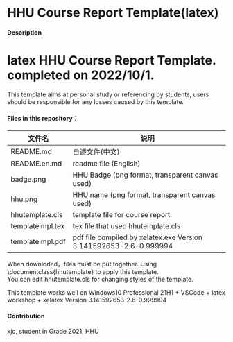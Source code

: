 # HHU Course Report Template(latex)

#### Description
# latex HHU Course Report Template. completed on 2022/10/1.  
This template aims at personal study or referencing by students, users should be responsible for any losses caused by this template.

#### Files in this repository：
| 文件名 | 说明 |
| ---- |---- |
| README.md | 自述文件(中文)  |
| README.en.md | readme file (English) |
| badge.png | HHU Badge (png format, transparent canvas used) |
| hhu.png | HHU name (png format, transparent canvas used) |
| hhutemplate.cls | template file for course report. |
| templateimpl.tex | tex file that used hhutemplate.cls |
| templateimpl.pdf | pdf file compiled by xelatex.exe Version 3.141592653-2.6-0.999994 | 

When downloded，files must be put together. Using \documentclass{hhutemplate} to apply this template.    
You can edit hhutemplate.cls for changing styles of the template.    

This template works well on Windows10 Professional 21H1 + VSCode + latex workshop + xelatex Version 3.141592653-2.6-0.999994    

#### Contribution    

xjc, student in Grade 2021, HHU    

